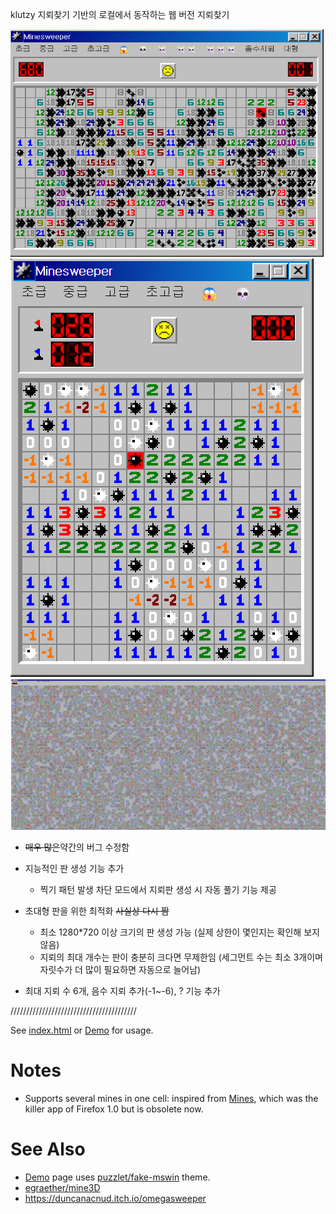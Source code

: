 klutzy 지뢰찾기 기반의 로컬에서 동작하는 웹 버전 지뢰찾기 

<img src="/a1.png" alt="a">
<img src="/a3.png" alt="a">
<img src="/a2.png" alt="a">

* <del>매우 많은</del>약간의 버그 수정함
   
* 지능적인 판 생성 기능 추가
  * 찍기 패턴 발생 차단 모드에서 지뢰판 생성 시 자동 풀기 기능 제공
    
* 초대형 판을 위한 최적화 <del>사실상 다시 짬</del>
  * 최소 1280*720 이상 크기의 판 생성 가능 (실제 상한이 몇인지는 확인해 보지 않음)
  * 지뢰의 최대 개수는 판이 충분히 크다면 무제한임 (세그먼트 수는 최소 3개이며 자릿수가 더 많이 필요하면 자동으로 늘어남)

* 최대 지뢰 수 6개, 음수 지뢰 추가(-1~-6), ? 기능 추가

////////////////////////////////////////

See [index.html](index.html) or [Demo][] for usage.

# Notes

* Supports several mines in one cell:
  inspired from [Mines](https://addons.mozilla.org/en-US/firefox/addon/mines/),
  which was the killer app of Firefox 1.0 but is obsolete now.

# See Also

* [Demo][] page uses
  [puzzlet/fake-mswin](http://github.com/puzzlet/fake-mswin/) theme.
* [egraether/mine3D](https://github.com/egraether/mine3D)
* https://duncanacnud.itch.io/omegasweeper

[Demo]: http://hyon3000.github.io/
